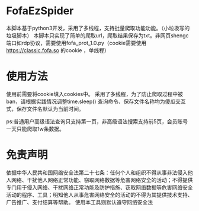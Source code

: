 # FofaEzSpider
  本脚本基于python3开发，采用了多线程，支持批量爬取功能功能。（小垃圾写的垃圾脚本）
  本脚本只实现了简单的爬取url，爬取结果保存为txt。非网页shengc端口如rdp协议，需要使用fofa_prot_1.0.py（cookie需要使用 https://classic.fofa.so 的cookie ，单线程）
# 使用方法
  使用前需要将cookie填入cookies中。
  采用了多线程，为了防止爬取过程中被ban，请根据实践情况调整time.sleep()
  查询命令、保存文件名称均为傻瓜交互式，保存文件名默认为当前时间。
  
  ps:普通用户高级语法查询只支持第一页，非高级语法搜索支持前5页，会员账号一天只能爬取1w条数据。

# 免责声明
  依据中华人民共和国网络安全法第二十七条：任何个人和组织不得从事非法侵入他人网络、干扰他人网络正常功能、窃取网络数据等危害网络安全的活动；不得提供专门用于侵入网络、干扰网络正常功能及防护措施、窃取网络数据等危害网络安全活动的程序、工具；明知他人从事危害网络安全的活动的不得为其提供技术支持、广告推广、支付结算等帮助。
  使用本工具则默认遵守网络安全法
